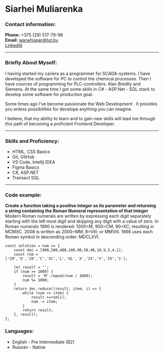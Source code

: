 # Siarhei Muliarenka

### Contact information:

**Phone:** +375 (29) 517-79-98<br/>
**Email:** warwhisper@tut.by<br/>
[LinkedId](https://www.linkedin.com/in/sierhei-muliarenka-9a8163115)

---
### Briefly About Myself:
I having started my cariera as a programmer for SCADA-systems. I have developed the software for PC to control the chemical proсesses. Then I have cources of programming for PLC-controllers: Alan Bredlly and Siemens. At the same time I got some skills in C# - ASP.Net - SQL stack to develop some software for production goal.

Some times ago I've become passionate the Web Development . It provides you enless possibilities for develope anything you can imagine.

I believe, that my ability to learn and to gain new skills will lead me through this path of becoming a proficient Frontend Developer.

---

### Skills and Proficiency:
* HTML, CSS Basics
* Git, GitHub
* VS Code, Intellij IDEA
* Figma Basics
* C#, ASP.NET
* Transact SQL

---

### Code example:
**Create a function taking a positive integer as its parameter and returning a string containing the Roman Numeral representation of that integer**
Modern Roman numerals are written by expressing each digit separately starting with the left most digit and skipping any digit with a value of zero. In Roman numerals 1990 is rendered: 1000=M, 900=CM, 90=XC; resulting in MCMXC. 2008 is written as 2000=MM, 8=VIII; or MMVIII. 1666 uses each Roman symbol in descending order: MDCLXVI.
 
```
const solution = num => {
    const dec = [900,500,400,100,90,50,40,10,9,5,4,1];
    const rom = ['CM','D','CD','C','XC','L','XL','X','IX','V','IV','I'];

    let result = '';
    if (num >= 1000) {
        result = 'M'.repeat(num / 1000);
        num %= 1000;
    }
    return dec.reduce((result, item, i) => {
        while (num >= item) {
            result +=rom[i];
            num -= item;
        }
        return result;
    }, result);
};
```
### Languages:
* English - Pre Intermediate (B2)
* Russian - Native





